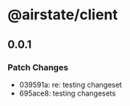 # @airstate/client

## 0.0.1

### Patch Changes

- 039591a: re: testing changeset
- 695ace8: testing changesets

